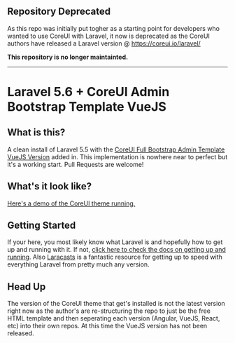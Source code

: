 ## Repository Deprecated

As this repo was initially put togher as a starting point for developers who wanted to use CoreUI with Laravel, it now is deprecated as the CoreUI authors have released a Laravel version @ https://coreui.io/laravel/

**This repository is no longer maintainted.**

---

# Laravel 5.6 + CoreUI Admin Bootstrap Template VueJS


## What is this?

A clean install of Laravel 5.5 with the [CoreUI Full Bootstrap Admin Template VueJS Version](https://github.com/mrholek/CoreUI-Free-Bootstrap-Admin-Template) added in. This implementation is nowhere near to perfect but it's a working start. Pull Requests are welcome!


## What's it look like?

[Here's a demo of the CoreUI theme running.](https://coreui.io/demo/)


## Getting Started

If your here, you most likely know what Laravel is and hopefully how to get up and running with it. If not, [click here to check the docs on getting up and running](https://laravel.com/docs/5.6/). Also [Laracasts](https://laracasts.com) is a fantastic resource for getting up to speed with everything Laravel from pretty much any version.


## Head Up

The version of the CoreUI theme that get's installed is not the latest version right now as the author's are re-structuring the repo to just be the free HTML template and then seperating each version (Angular, VueJS, React, etc) into their own repos. At this time the VueJS version has not been released.
